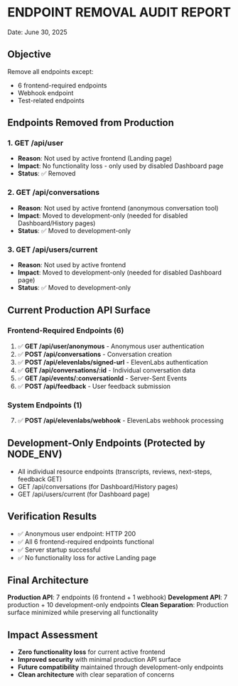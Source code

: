 # ENDPOINT REMOVAL AUDIT REPORT
Date: June 30, 2025

## Objective
Remove all endpoints except:
- 6 frontend-required endpoints
- Webhook endpoint
- Test-related endpoints

## Endpoints Removed from Production

### 1. GET /api/user
- **Reason**: Not used by active frontend (Landing page)
- **Impact**: No functionality loss - only used by disabled Dashboard page
- **Status**: ✅ Removed

### 2. GET /api/conversations  
- **Reason**: Not used by active frontend (anonymous conversation tool)
- **Impact**: Moved to development-only (needed for disabled Dashboard/History pages)
- **Status**: ✅ Moved to development-only

### 3. GET /api/users/current
- **Reason**: Not used by active frontend  
- **Impact**: Moved to development-only (needed for disabled Dashboard page)
- **Status**: ✅ Moved to development-only

## Current Production API Surface

### Frontend-Required Endpoints (6)
1. ✅ **GET /api/user/anonymous** - Anonymous user authentication
2. ✅ **POST /api/conversations** - Conversation creation
3. ✅ **POST /api/elevenlabs/signed-url** - ElevenLabs authentication
4. ✅ **GET /api/conversations/:id** - Individual conversation data
5. ✅ **GET /api/events/:conversationId** - Server-Sent Events
6. ✅ **POST /api/feedback** - User feedback submission

### System Endpoints (1)
7. ✅ **POST /api/elevenlabs/webhook** - ElevenLabs webhook processing

## Development-Only Endpoints (Protected by NODE_ENV)
- All individual resource endpoints (transcripts, reviews, next-steps, feedback GET)
- GET /api/conversations (for Dashboard/History pages)
- GET /api/users/current (for Dashboard page)

## Verification Results
- ✅ Anonymous user endpoint: HTTP 200
- ✅ All 6 frontend-required endpoints functional
- ✅ Server startup successful
- ✅ No functionality loss for active Landing page

## Final Architecture
**Production API**: 7 endpoints (6 frontend + 1 webhook)
**Development API**: 7 production + 10 development-only endpoints
**Clean Separation**: Production surface minimized while preserving all functionality

## Impact Assessment
- **Zero functionality loss** for current active frontend
- **Improved security** with minimal production API surface
- **Future compatibility** maintained through development-only endpoints
- **Clean architecture** with clear separation of concerns